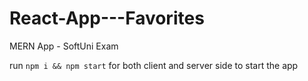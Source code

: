 # React-App---Favorites
MERN App - SoftUni Exam

run ```npm i && npm start``` for both client and server side to start the app
